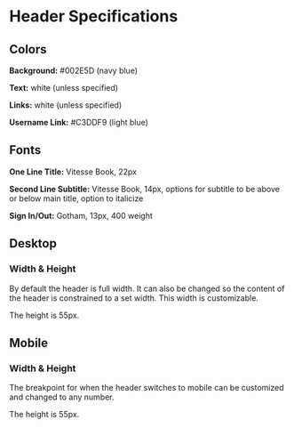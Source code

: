 # Header Specifications

## Colors
__Background:__ #002E5D (navy blue)

__Text:__ white (unless specified)

__Links:__ white (unless specified)

__Username Link:__ #C3DDF9 (light blue)

## Fonts
__One Line Title:__ Vitesse Book, 22px

__Second Line Subtitle:__ Vitesse Book, 14px, options for subtitle to be above or below main title, option to italicize

__Sign In/Out:__ Gotham, 13px, 400 weight

## Desktop

### Width & Height
By default the header is full width. 
It can also be changed so the content of the header is constrained to a set width.
This width is customizable.

The height is 55px.

## Mobile

### Width & Height
The breakpoint for when the header switches to mobile can be customized and changed
to any number.

The height is 55px.
